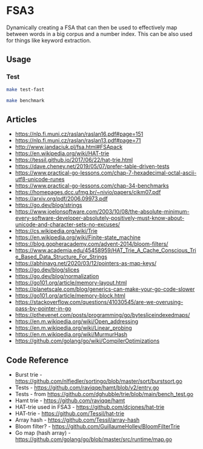 # FSA3
Dynamically creating a FSA that can then be used to effectively map between words in a big corpus and a number index.
This can be also used for things like keyword extraction.

## Usage

### Test
```sh
make test-fast
```

```sh
make benchmark
```

## Articles
- https://nlp.fi.muni.cz/raslan/raslan16.pdf#page=151
- https://nlp.fi.muni.cz/raslan/raslan13.pdf#page=71
- http://www.jandaciuk.pl/fsa.html#FSApack
- https://en.wikipedia.org/wiki/HAT-trie
- https://tessil.github.io/2017/06/22/hat-trie.html
- https://dave.cheney.net/2019/05/07/prefer-table-driven-tests
- https://www.practical-go-lessons.com/chap-7-hexadecimal-octal-ascii-utf8-unicode-runes
- https://www.practical-go-lessons.com/chap-34-benchmarks
- https://homepages.dcc.ufmg.br/~nivio/papers/cikm07.pdf
- https://arxiv.org/pdf/2006.09973.pdf
- https://go.dev/blog/strings
- https://www.joelonsoftware.com/2003/10/08/the-absolute-minimum-every-software-developer-absolutely-positively-must-know-about-unicode-and-character-sets-no-excuses/
- https://cs.wikipedia.org/wiki/Trie
- https://en.wikipedia.org/wiki/Finite-state_machine
- https://blog.gopheracademy.com/advent-2014/bloom-filters/
- https://www.academia.edu/45458959/HAT_Trie_A_Cache_Conscious_Trie_Based_Data_Structure_For_Strings
- https://abhinavg.net/2020/03/12/pointers-as-map-keys/
- https://go.dev/blog/slices
- https://go.dev/blog/normalization
- https://go101.org/article/memory-layout.html
- https://planetscale.com/blog/generics-can-make-your-go-code-slower
- https://go101.org/article/memory-block.html
- https://stackoverflow.com/questions/41030545/are-we-overusing-pass-by-pointer-in-go
- https://pthevenet.com/posts/programming/go/bytesliceindexedmaps/
- https://en.m.wikipedia.org/wiki/Open_addressing
- https://en.m.wikipedia.org/wiki/Linear_probing
- https://en.m.wikipedia.org/wiki/MurmurHash
- https://github.com/golang/go/wiki/CompilerOptimizations

## Code Reference
- Burst trie - https://github.com/nlfiedler/sortingo/blob/master/sort/burstsort.go
- Tests - https://github.com/raviqqe/hamt/blob/v2/entry.go
- Tests - from https://github.com/dghubble/trie/blob/main/bench_test.go
- Hamt trie - https://github.com/raviqqe/hamt
- HAT-trie used in FSA3 - https://github.com/dcjones/hat-trie
- HAT-trie - https://github.com/Tessil/hat-trie
- Array hash - https://github.com/Tessil/array-hash
- Bloom filter? - https://github.com/GuillaumeHolley/BloomFilterTrie
- Go map (hash array) - https://github.com/golang/go/blob/master/src/runtime/map.go